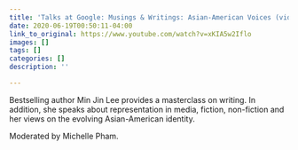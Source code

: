 ```yaml
---
title: 'Talks at Google: Musings & Writings: Asian-American Voices (video)'
date: 2020-06-19T00:50:11-04:00
link_to_original: https://www.youtube.com/watch?v=xKIA5w2Iflo
images: []
tags: []
categories: []
description: ''

---
```

Bestselling author Min Jin Lee provides a masterclass on writing. In addition, she speaks about representation in media, fiction, non-fiction and her views on the evolving Asian-American identity. 

Moderated by Michelle Pham. 
